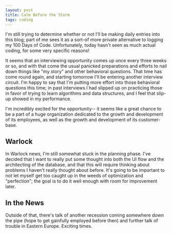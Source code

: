 ```yaml
---
layout: post
title: Calm Before the Storm
tags: coding
---
```


I'm still trying to determine whether or not I'll be making daily entries into this blog; part of me sees it as a sort-of more private alternative to logging my 100 Days of Code. Unfortunately, today hasn't seen as much actual coding, for some very specific reasons!

It seems that an interviewing opportunity comes up once every three weeks or so, and with that come the usual panicked preparations and efforts to nail down things like "my story" and other behavioral questions. That time has come round again, and starting tomorrow I'll be entering another interview circuit. I'm happy to say that I'm putting more effort into those behavioral questions this time; in past interviews I had slipped up on practicing those in favor of trying to learn algorithms and data structures, and I feel that slip-up showed in my performance.

I'm incredibly excited for the opportunity-- it seems like a great chance to be a part of a huge organization dedicated to the growth and development of its employees, as well as the growth and development of its customer-base.

## Warlock
In Warlock news, I'm still somewhat stuck in the planning phase. I've decided that I want to really put some thought into both the UI flow and the architecting of the database, and that this will require thinking about problems I haven't really thought about before. It's going to be important to not let myself get too caught up in the weeds of optimization and "perfection"; the goal is to do it well enough with room for improvement later.

## In the News
Outside of that, there's talk of another recession coming somewhere down the pipe (hope to get gainfully employed before then) and further talk of trouble in Eastern Europe. Exciting times.
